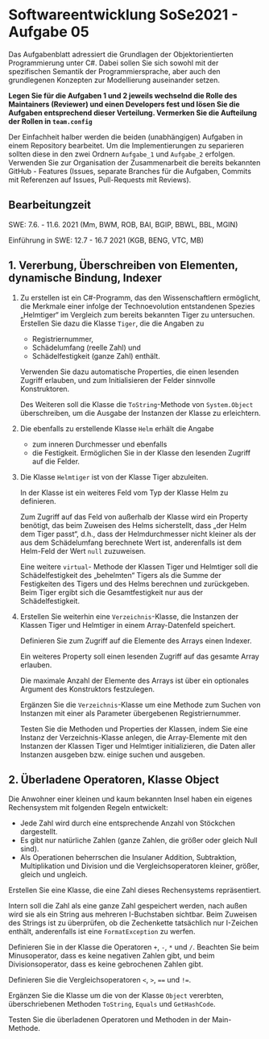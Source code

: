 # Softwareentwicklung SoSe2021 - Aufgabe 05

Das Aufgabenblatt adressiert die Grundlagen der Objektorientierten Programmierung unter C#. Dabei sollen Sie sich sowohl mit der spezifischen Semantik der Programmiersprache, aber auch den grundlegenen Konzepten zur Modellierung auseinander setzen.

**Legen Sie für die Aufgaben 1 und 2 jeweils wechselnd die Rolle des Maintainers (Reviewer) und einen Developers fest und lösen Sie die Aufgaben entsprechend dieser Verteilung. Vermerken Sie die Aufteilung der Rollen in `team.config`** 

Der Einfachheit halber werden die beiden (unabhängigen) Aufgaben in einem Repository bearbeitet. Um die Implementierungen zu separieren sollten diese in den zwei Ordnern `Aufgabe_1` und `Aufgabe_2` erfolgen. Verwenden Sie zur Organisation der Zusammenarbeit die bereits bekannten GitHub - Features (Issues, separate Branches für die Aufgaben, Commits mit Referenzen auf Issues, Pull-Requests mit Reviews).

## Bearbeitungzeit

SWE: 7.6. - 11.6. 2021 (Mm, BWM, ROB, BAI, BGIP, BBWL, BBL, MGIN)

Einführung in SWE: 12.7 - 16.7 2021 (KGB, BENG, VTC, MB)


## 1. Vererbung, Überschreiben von Elementen, dynamische Bindung, Indexer

1. Zu erstellen ist ein C#-Programm, das den Wissenschaftlern ermöglicht, die Merkmale einer infolge der Technoevolution entstandenen Spezies „Helmtiger“ im Vergleich zum bereits bekannten Tiger zu untersuchen. Erstellen Sie dazu die Klasse  `Tiger`, die die Angaben zu

    + Registriernummer,
    + Schädelumfang (reelle Zahl) und
    + Schädelfestigkeit (ganze Zahl) enthält.

   Verwenden Sie dazu automatische Properties, die einen lesenden Zugriff erlauben, und zum Initialisieren der Felder sinnvolle Konstruktoren.

   Des Weiteren soll die Klasse die `ToString`-Methode von `System.Object` überschreiben, um die Ausgabe der Instanzen der Klasse zu erleichtern.

2. Die ebenfalls zu erstellende Klasse `Helm` erhält die Angabe

    + zum inneren Durchmesser und ebenfalls
    + die Festigkeit.
   Ermöglichen Sie in der Klasse den lesenden Zugriff auf die Felder.

3. Die Klasse `Helmtiger` ist von der Klasse Tiger abzuleiten.

   In der Klasse ist ein weiteres Feld vom Typ der Klasse Helm zu definieren.

   Zum Zugriff auf das Feld von außerhalb der Klasse wird ein Property benötigt, das beim Zuweisen des Helms sicherstellt, dass „der Helm dem Tiger passt“, d.h., dass der Helmdurchmesser nicht kleiner als der aus dem Schädelumfang berechnete Wert ist, anderenfalls ist dem Helm-Feld der Wert `null` zuzuweisen.

   Eine weitere `virtual`- Methode der Klassen Tiger und Helmtiger soll die Schädelfestigkeit des „behelmten“ Tigers als die Summe der Festigkeiten des Tigers und des Helms berechnen und zurückgeben.  Beim Tiger ergibt sich die Gesamtfestigkeit nur aus der Schädelfestigkeit.

4. Erstellen Sie weiterhin eine `Verzeichnis`-Klasse, die Instanzen der Klassen Tiger und Helmtiger in einem Array-Datenfeld speichert.

   Definieren Sie zum Zugriff auf die Elemente des Arrays einen Indexer.

   Ein weiteres Property soll einen lesenden Zugriff auf das gesamte Array erlauben.

   Die maximale Anzahl der Elemente des Arrays ist über ein optionales Argument des Konstruktors festzulegen.

   Ergänzen Sie die `Verzeichnis`-Klasse um eine Methode zum Suchen von Instanzen mit einer als Parameter übergebenen Registriernummer.

   Testen Sie die Methoden und Properties der Klassen, indem Sie eine Instanz der Verzeichnis-Klasse anlegen, die Array-Elemente mit den Instanzen der Klassen Tiger und Helmtiger initializieren, die Daten aller Instanzen ausgeben bzw. einige suchen und ausgeben.

## 2. Überladene Operatoren, Klasse Object

Die Anwohner einer kleinen und kaum bekannten Insel haben ein eigenes Rechensystem mit folgenden Regeln entwickelt:

+ Jede Zahl wird durch eine entsprechende Anzahl von Stöckchen dargestellt.
+ Es gibt nur natürliche Zahlen (ganze Zahlen, die größer oder gleich Null sind).
+ Als Operationen beherrschen die Insulaner Addition, Subtraktion, Multiplikation und Division und die Vergleichsoperatoren kleiner, größer, gleich und ungleich.

Erstellen Sie eine Klasse, die eine Zahl dieses Rechensystems repräsentiert.

Intern soll die Zahl als eine ganze Zahl gespeichert werden, nach außen wird sie als ein String aus mehreren I-Buchstaben sichtbar. Beim Zuweisen des Strings ist zu überprüfen, ob die Zechenkette tatsächlich nur I-Zeichen enthält, anderenfalls ist eine `FormatException` zu werfen.

Definieren Sie in der Klasse die Operatoren `+`, `-`, `*` und `/`. Beachten Sie beim
Minusoperator, dass es keine negativen Zahlen gibt, und beim Divisionsoperator, dass
es keine gebrochenen Zahlen gibt.

Definieren Sie die Vergleichsoperatoren `<`, `>`, `==` und `!=`.

Ergänzen Sie die Klasse um die von der Klasse `Object` vererbten, überschriebenen Methoden `ToString`, `Equals` und `GetHashCode`.

Testen Sie die überladenen Operatoren und Methoden in der Main-Methode.
